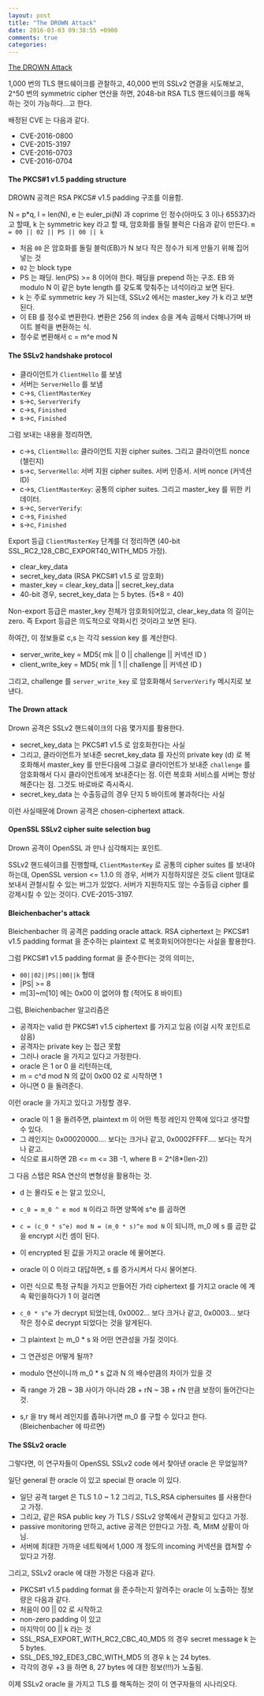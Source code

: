 ```yaml
---
layout: post
title: "The DROWN Attack"
date: 2016-03-03 09:38:55 +0900
comments: true
categories: 
---
```


[The DROWN Attack](https://drownattack.com)

1,000 번의 TLS 핸드쉐이크를 관찰하고, 40,000 번의 SSLv2 연결을 시도해보고, 2^50 번의 symmetric cipher 연산을 하면, 2048-bit RSA TLS 핸드쉐이크를 해독하는 것이 가능하다...고 한다.

배정된 CVE 는 다음과 같다.

* CVE-2016-0800
* CVE-2015-3197 
* CVE-2016-0703
* CVE-2016-0704

#### The PKCS#1 v1.5 padding structure

DROWN 공격은 RSA PKCS# v1.5 padding 구조를 이용함.

N = p*q, l = len(N), e 는 euler_pi(N) 과 coprime 인 정수(아마도 3 이나 65537)라고 할때, k 는 symmetric key 라고 할 때, 암호화를 돌릴 블럭은 다음과 같이 만든다. `m = 00 || 02 || PS || 00 || k`

* 처음 `00` 은 암호화를 돌릴 블럭(EB)가 N 보다 작은 정수가 되게 만들기 위해 집어 넣는 것
* `02` 는 block type
* PS 는 패딩. len(PS) >= 8 이어야 한다. 패딩을 prepend 하는 구조. EB 와 modulo N 이 같은 byte length 를 갖도록 맞춰주는 녀석이라고 보면 된다.
* k 는 주로 symmetric key 가 되는데, SSLv2 에서는 master_key 가 k 라고 보면 된다.
* 이 EB 를 정수로 변환한다. 변환은 256 의 index 승을 계속 곱해서 더해나가며 바이트 블럭을 변환하는 식.
* 정수로 변환해서 c = m^e mod N 

#### The SSLv2 handshake protocol

* 클라이언트가 `ClientHello` 를 보냄
* 서버는 `ServerHello` 를 보냄
* c->s, `ClientMasterKey`
* s->c, `ServerVerify`
* c->s, `Finished`
* s->c, `Finished`

그럼 보내는 내용을 정리하면,


* c->s, `ClientHello`: 클라이언트 지원 cipher suites. 그리고 클라이언트 nonce (챌린지)
* s->c, `ServerHello`: 서버 지원 cipher suites. 서버 인증서. 서버 nonce (커넥션 ID)
* c->s, `ClientMasterKey`: 공통의 cipher suites. 그리고 master_key 를 위한 키 데이터.
* s->c, `ServerVerify`: 
* c->s, `Finished`
* s->c, `Finished`

Export 등급 `ClientMasterKey` 단계를 더 정리하면 (40-bit SSL_RC2_128_CBC_EXPORT40_WITH_MD5 가정).

* clear_key_data
* secret_key_data (RSA PKCS#1 v1.5 로 암호화)
* master_key = clear_key_data || secret_key_data
* 40-bit 경우, secret_key_data 는 5 bytes. (5*8 = 40)

Non-export 등급은 master_key 전체가 암호화되어있고, clear_key_data 의 길이는 zero. 즉 Export 등급은 의도적으로 약화시킨 것이라고 보면 된다.

하여간, 이 정보들로 c,s 는 각각 session key 를 계산한다.

* server_write_key = MD5( mk || 0 || challenge || 커넥션 ID )
* client_write_key = MD5( mk || 1 || challenge || 커넥션 ID )

그리고, challenge 를 `server_write_key` 로 암호화해서 `ServerVerify` 메시지로 보낸다.

#### The Drown attack

Drown 공격은 SSLv2 핸드쉐이크의 다음 몇가지를 활용한다.

* secret_key_data 는 PKCS#1 v1.5 로 암호화한다는 사실
* 그리고, 클라이언트가 보내준 secret_key_data 를 자신의 private key (d) 로 복호화해서 master_key 를 만든다음에 그걸로 클라이언트가 보내준 `challenge` 를 암호화해서 다시 클라이언트에게 보내준다는 점. 이런 복호화 서비스를 서버는 항상 해준다는 점. 그것도 바로바로 즉시즉시. 
* secret_key_data 는 수출등급의 경우 단지 5 바이트에 불과하다는 사실

이런 사실때문에 Drown 공격은 chosen-ciphertext attack.

#### OpenSSL SSLv2 cipher suite selection bug

Drown 공격이 OpenSSL 과 만나 심각해지는 포인트.

SSLv2 핸드쉐이크를 진행할때, `ClientMasterKey` 로 공통의 cipher suites 를 보내야하는데,
OpenSSL version <= 1.1.0 의 경우, 서버가 지정하지않은 것도 client 맘대로 보내서 관철시킬 수 있는 버그가 있었다. 서버가 지원하지도 않는 수출등급 cipher 를 강제시킬 수 있는 것이다. CVE-2015-3197.

#### Bleichenbacher's attack

Bleichenbacher 의 공격은 padding oracle attack. RSA ciphertext 는 PKCS#1 v1.5 padding format 을 준수하는 plaintext 로 복호화되어야한다는 사실을 활용한다.

그럼 PKCS#1 v1.5 padding format 을 준수한다는 것의 의미는,

* `00||02||PS||00||k` 형태
* |PS| >= 8
* m[3]~m[10] 에는 0x00 이 없어야 함 (적어도 8 바이트)

그럼, Bleichenbacher 알고리즘은 

* 공격자는 valid 한 PKCS#1 v1.5 ciphertext 를 가지고 있음 (이걸 시작 포인트로 삼음)
* 공격자는 private key 는 접근 못함
* 그러나 oracle 을 가지고 있다고 가정한다.
* oracle 은 1 or 0 을 리턴하는데,
* m = c^d mod N 의 값이 0x00 02 로 시작하면 1
* 아니면 0 을 돌려준다.

이런 oracle 을 가지고 있다고 가정할 경우.

* oracle 이 1 을 돌려주면, plaintext m 이 어떤 특정 레인지 안쪽에 있다고 생각할 수 있다.
* 그 레인지는 0x00020000.... 보다는 크거나 같고, 0x0002FFFF.... 보다는 작거나 같고.
* 식으로 표시하면 2B <= m <= 3B -1, where B = 2^(8*(len-2))

그 다음 스텝은 RSA 연산의 변형성을 활용하는 것.

* d 는 몰라도 e 는 알고 있으니, 
* `c_0 = m_0 ^ e mod N` 이라고 하면 양쪽에 s^e 를 곱하면
* `c = (c_0 * s^e) mod N = (m_0 * s)^e mod N` 이 되니까, m_0 에 s 를 곱한 값을 encrypt 시킨 셈이 된다.
* 이 encrypted 된 값을 가지고 oracle 에 물어본다.

* oracle 이 0 이라고 대답하면, s 를 증가시켜서 다시 물어본다. 
* 이런 식으로 특정 규칙을 가지고 만들어진 가라 ciphertext 를 가지고 oracle 에 계속 확인을하다가 1 이 걸리면
* `c_0 * s^e` 가 decrypt 되었는데, 0x0002... 보다 크거나 같고, 0x0003... 보다 작은 정수로 decrypt 되었다는 것을 알게된다.
* 그 plaintext 는 m_0 * s 와 어떤 연관성을 가질 것이다.
* 그 연관성은 어떻게 될까?
* modulo 연산이니까  m_0 * s 값과 N 의 배수만큼의 차이가 있을 것
* 즉 range 가 2B ~ 3B 사이가 아니라 2B + rN ~ 3B + rN 만큼 보정이 들어간다는 것.
* s,r 을 try 해서 레인지를 좁혀나가면 m_0 를 구할 수 있다고 한다. (Bleichenbacher 에 따르면)

#### The SSLv2 oracle

그렇다면, 이 연구자들이 OpenSSL SSLv2 code 에서 찾아낸 oracle 은 무었일까?

일단 general 한 oracle 이 있고 special 한 oracle 이 있다. 

* 일단 공격 target 은 TLS 1.0 ~ 1.2 그리고, TLS_RSA ciphersuites 를 사용한다고 가정.
* 그리고, 같은 RSA public key 가 TLS / SSLv2 양쪽에서 관찰되고 있다고 가정.
* passive monitoring 만하고, active 공격은 안한다고 가정. 즉, MitM 상황이 아님.
* 서버에 최대한 가까운 네트웍에서 1,000 개 정도의 incoming 커넥션을 캡쳐할 수 있다고 가정.

그리고, SSLv2 oracle 에 대한 가정은 다음과 같다. 

* PKCS#1 v1.5 padding format 을 준수하는지 알려주는 oracle 이 노출하는 정보량은 다음과 같다.
* 처음이 00 || 02 로 시작하고
* non-zero padding 이 있고
* 마지막이 00 || k 라는 것
* SSL_RSA_EXPORT_WITH_RC2_CBC_40_MD5 의 경우 secret message k 는 5 bytes.
* SSL_DES_192_EDE3_CBC_WITH_MD5 의 경우 k 는 24 bytes.
* 각각의 경우 +3 을 하면 8, 27 bytes 에 대한 정보(!!!)가 노출됨.

이제 SSLv2 oracle 을 가지고 TLS 를 해독하는 것이 이 연구자들의 시나리오다.

